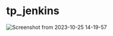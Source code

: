 # tp_jenkins
![Screenshot from 2023-10-25 14-19-57](https://github.com/bensaoudrania/tp_jenkins/assets/94078856/672e40e5-6079-42ce-9ec7-167b7abd3d7e)
